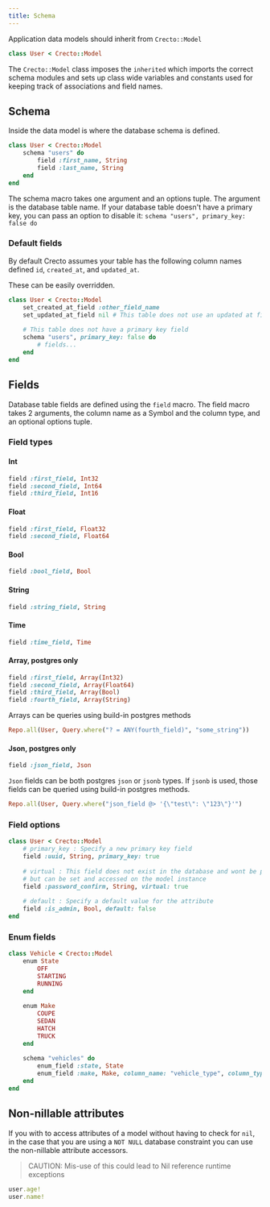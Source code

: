 ```yaml
---
title: Schema
---
```


Application data models should inherit from `Crecto::Model`

```ruby
class User < Crecto::Model
```

The `Crecto::Model` class imposes the `inherited`  which imports the correct schema modules and sets up class wide variables and constants used for keeping track of associations and field names.

## Schema

Inside the data model is where the database schema is defined.

```ruby
class User < Crecto::Model
    schema "users" do
        field :first_name, String
        field :last_name, String
    end
end
```

The schema macro takes one argument and an options tuple.  The argument is the database table name.  If your database table doesn't have a primary key, you can pass an option to disable it: `schema "users", primary_key: false do`

### Default fields

By default Crecto assumes your table has the following column names defined `id`, `created_at`, and `updated_at`.

These can be easily overridden.

```ruby
class User < Crecto::Model
    set_created_at_field :other_field_name
    set_updated_at_field nil # This table does not use an updated at field
    
    # This table does not have a primary key field
    schema "users", primary_key: false do
        # fields...
    end
end
```

## Fields

Database table fields are defined using the `field` macro.  The field macro takes 2 arguments, the column name as a Symbol and the column type, and an optional options tuple.

### Field types

#### Int

```ruby
field :first_field, Int32
field :second_field, Int64
field :third_field, Int16
```

#### Float

```ruby
field :first_field, Float32
field :second_field, Float64
```

#### Bool

```ruby
field :bool_field, Bool
```

#### String

```ruby
field :string_field, String
```

#### Time

```ruby
field :time_field, Time
```

#### Array, postgres only

```ruby
field :first_field, Array(Int32)
field :second_field, Array(Float64)
field :third_field, Array(Bool)
field :fourth_field, Array(String)
```

Arrays can be queries using build-in postgres methods

```ruby
Repo.all(User, Query.where("? = ANY(fourth_field)", "some_string"))
```

#### Json, postgres only

```ruby
field :json_field, Json
```

`Json` fields can be both postgres `json` or `jsonb` types.  If `jsonb` is used, those fields can be queried using build-in postgres methods.

```ruby
Repo.all(User, Query.where("json_field @> '{\"test\": \"123\"}'")
```

### Field options

```ruby
class User < Crecto::Model    
    # primary_key : Specify a new primary key field
    field :uuid, String, primary_key: true
    
    # virtual : This field does not exist in the database and wont be persisted.
    # but can be set and accessed on the model instance
    field :password_confirm, String, virtual: true
    
    # default : Specify a default value for the attribute
    field :is_admin, Bool, default: false
end
```

### Enum fields

```ruby
class Vehicle < Crecto::Model
    enum State
        OFF
        STARTING
        RUNNING
    end
    
    enum Make
        COUPE
        SEDAN
        HATCH
        TRUCK
    end
    
    schema "vehicles" do
        enum_field :state, State
        enum_field :make, Make, column_name: "vehicle_type", column_type: Int32
    end
end
```

## Non-nillable attributes

If you with to access attributes of a model without having to check for `nil`, in the case that you are using a `NOT NULL` database constraint you can use the non-nillable attribute accessors.

> CAUTION: Mis-use of this could lead to Nil reference runtime exceptions

```ruby
user.age!
user.name!
```
